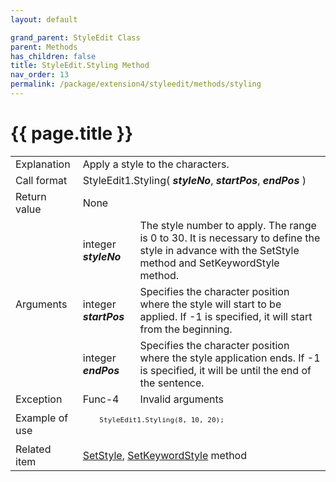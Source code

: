 ```yaml
---
layout: default

grand_parent: StyleEdit Class
parent: Methods
has_children: false
title: StyleEdit.Styling Method
nav_order: 13
permalink: /package/extension4/styleedit/methods/styling
---
```

# {{ page.title }}

<table>
  <tr>
    <td>Explanation</td>
    <td colspan="2">Apply a style to the characters.</td>
  </tr>
  <tr>
    <td>Call format</td>
    <td colspan="2">StyleEdit1.Styling( <b><i>styleNo</i></b>, <b><i>startPos</i></b>, <b><i>endPos</i></b> )</td>
  </tr>
  <tr>
    <td>Return value</td>
    <td colspan="2">None</td>
  </tr>  
  <tr>
    <td rowspan="3">Arguments</td>
    <td>integer <b><i>styleNo</i></b></td>
    <td>The style number to apply. The range is 0 to 30. It is necessary to define the style in advance with the SetStyle method and SetKeywordStyle method.</td>
  </tr>
  <tr>
    <td>integer <b><i>startPos</i></b></td>
    <td>Specifies the character position where the style will start to be applied. If -1 is specified, it will start from the beginning.</td>
  </tr>
  <tr>
    <td>integer <b><i>endPos</i></b></td>
    <td>Specifies the character position where the style application ends. If -1 is specified, it will be until the end of the sentence.</td>
  </tr>
  <tr>
    <td>Exception</td>
    <td>Func-4</td>
    <td>Invalid arguments</td>
  </tr>
  <tr>
    <td>Example of use</td>
    <td colspan="2"><code><pre>
    StyleEdit1.Styling(8, 10, 20);
    </pre></code></td>
  </tr>
  <tr>
    <td>Related item</td>
    <td colspan="2"><a href="/package/extension4/styleedit/methods/setstyle">SetStyle</a>, <a href="/package/extension4/styleedit/methods/setkeywordstyle">SetKeywordStyle</a> method</td>
  </tr>
</table>
